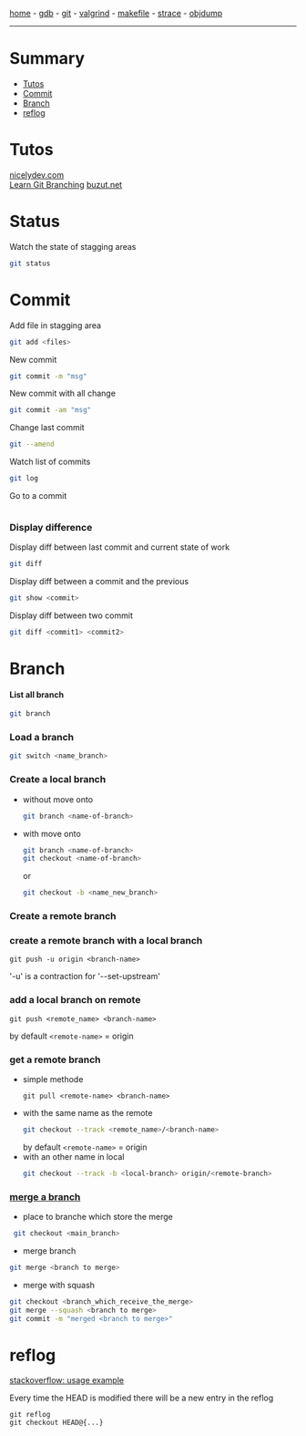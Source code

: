 [home](README.md) - [gdb](gdb.md) - [git](git.md) - [valgrind](valgrind.md) - [makefile](makefile.md) - [strace](strace.md) - [objdump](objdump.md)

***

# Summary

- [Tutos](#tutos)
- [Commit](#commit)
- [Branch](#branch)
- [reflog](#reflog)

# Tutos

[nicelydev.com](https://www.nicelydev.com/git/git-show)  
[Learn Git Branching](https://learngitbranching.js.org/?locale=fr_FR)
[buzut.net](https://buzut.net/cours/versioning-avec-git/depots-distants)

# Status

Watch the state of stagging areas

```bash
git status
```

# Commit

Add file in stagging area

```bash
git add <files>
```

New commit

```bash
git commit -m "msg"
```

New commit with all change

```bash
git commit -am "msg"
```

Change last commit

```bash
git --amend
```

Watch list of commits

```bash
git log
```

Go to a commit

```bash

```

### Display difference

Display diff between last commit and current state of work

```bash
git diff
```

Display diff between a commit and the previous

```bash
git show <commit>
```

Display diff between two commit

```bash
git diff <commit1> <commit2>
```

# Branch

#### List all branch

```bash
git branch
```

### Load a branch

```bash
git switch <name_branch>
```

### Create a local branch

- without move onto 
  
  ```bash
  git branch <name-of-branch>
  ```

- with move onto
  
  ```bash
  git branch <name-of-branch>
  git checkout <name-of-branch>
  ```
  or
  ```bash
  git checkout -b <name_new_branch>
  ```

### Create a remote  branch

### create a remote branch with a local branch
```
git push -u origin <branch-name>
```
'-u' is a contraction for '--set-upstream'
### add a local branch on remote
```
git push <remote_name> <branch-name>
```
by default `<remote-name>` = origin

### get a remote branch

- simple methode
  ```
  git pull <remote-name> <branch-name>
  ```
- with the same name as the remote
  ```bash
  git checkout --track <remote_name>/<branch-name>
  ```
  by default `<remote-name>` = origin
- with an other name in local
  ```bash
  git checkout --track -b <local-branch> origin/<remote-branch>
  ```

### [merge a branch](https://www.atlassian.com/fr/git/tutorials/using-branches/git-merge)
- place to branche which store the merge
```bash
 git checkout <main_branch>
```
- merge branch
``` bash
git merge <branch to merge>
```

- merge with squash
```bash
git checkout <branch_which_receive_the_merge>
git merge --squash <branch to merge>
git commit -m "merged <branch to merge>"
```

# reflog
[stackoverflow: usage example](https://stackoverflow.com/questions/10099258/how-can-i-recover-a-lost-commit-in-git)


Every time the HEAD is modified there will be a new entry in the reflog
```
git reflog
git checkout HEAD@{...}
```